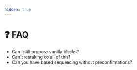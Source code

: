 ```yaml
---
hidden: true
---
```


# ❓ FAQ

* Can I still propose vanilla blocks?
* Can't restaking do all of this?
* Can you have based sequencing without preconfirmations?
